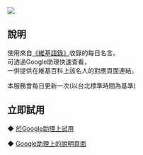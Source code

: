 [![](https://lh3.googleusercontent.com/DPDoPBFLpDglYGoU2zNdzACtOFfE-rsPvK2kJC1jA_scJTJM69x8SmycybTIipNMC0LsJdz06j5qwQ=s81)](https://assistant.google.com/services/a/uid/0000002a10f761c0)

說明
-------
使用來自[《維基語錄》](https://zh.wikiquote.org/wiki/Wikiquote:%E9%A6%96%E9%A1%B5)收錄的每日名言。  
可透過Google助理快速查看，  
一併提供在維基百科上該名人的對應頁面連結。  
  
本服務會每日更新一次(以台北標準時間為基準)   
  
立即試用
-------
◆ [於Google助理上試用](https://assistant.google.com/services/invoke/uid/0000002a10f761c0)
  
◆ [Google助理上的說明頁面](https://assistant.google.com/services/a/uid/0000002a10f761c0)
